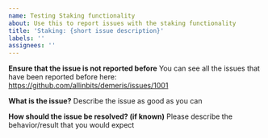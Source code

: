 ```yaml
---
name: Testing Staking functionality
about: Use this to report issues with the staking functionality
title: 'Staking: {short issue description}'
labels: ''
assignees: ''
---
```


**Ensure that the issue is not reported before**
You can see all the issues that have been reported before here: https://github.com/allinbits/demeris/issues/1001

**What is the issue?**
Describe the issue as good as you can

**How should the issue be resolved? (if known)**
Please describe the behavior/result that you would expect
